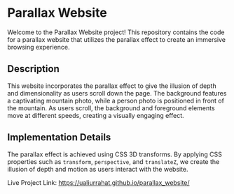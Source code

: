 # Parallax Website

Welcome to the Parallax Website project! This repository contains the code for a parallax website that utilizes the parallax effect to create an immersive browsing experience.

## Description

This website incorporates the parallax effect to give the illusion of depth and dimensionality as users scroll down the page. The background features a captivating mountain photo, while a person photo is positioned in front of the mountain. As users scroll, the background and foreground elements move at different speeds, creating a visually engaging effect.

## Implementation Details

The parallax effect is achieved using CSS 3D transforms. By applying CSS properties such as `transform`, `perspective`, and `translateZ`, we create the illusion of depth and motion as users interact with the website.

Live Project Link: https://ualiurrahat.github.io/parallax_website/
